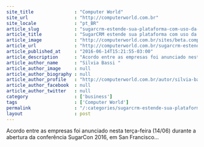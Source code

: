 ```yaml
---
site_title               : "Computer World"
site_url                 : "http://computerworld.com.br"
site_locale              : "pt_BR"
article_slug             : "sugarcrm-estende-sua-plataforma-com-uso-da-rede-global-de-cloud-da-ibm"
article_title            : "SugarCRM estende sua plataforma com uso da rede global de cloud da IBM"
article_image            : "http://computerworld.com.br/sites/beta.computerworld.com.br/files/news_articles/sugarcom_2016.jpg"
article_url              : "http://computerworld.com.br/sugarcrm-estende-sua-plataforma-com-uso-da-rede-global-de-cloud-da-ibm"
article_published_at     : "2016-06-14T15:21:55-03:00"
article_description      : "Acordo entre as empresas foi anunciado nesta terça-feira (14/06) durante a abertura da conferência SugarCon 2016, em San Francisco..."
article_author_name      : "Silvia Bassi "
article_author_image     : null
article_author_biography : null
article_author_profile   : "http://computerworld.com.br/autor/silvia-bassi-0"
article_author_facebook  : null
article_author_twitter   : null
category                 : ['business']
tags                     : ['Computer World']
permalink                : "/:categories/sugarcrm-estende-sua-plataforma-com-uso-da-rede-global-de-cloud-da-ibm/"
layout                   : post
---
```


Acordo entre as empresas foi anunciado nesta terça-feira (14/06) durante a abertura da conferência SugarCon 2016, em San Francisco...
